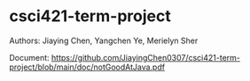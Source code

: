 # csci421-term-project
Authors: Jiaying Chen, Yangchen Ye, Merielyn Sher

Document: https://github.com/JiayingChen0307/csci421-term-project/blob/main/doc/notGoodAtJava.pdf
